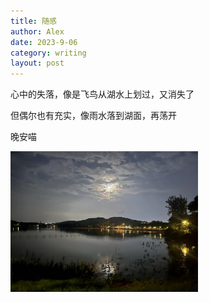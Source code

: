 ```yaml
---
title: 随感
author: Alex
date: 2023-9-06
category: writing
layout: post
--- 
```


心中的失落，像是飞鸟从湖水上划过，又消失了

但偶尔也有充实，像雨水落到湖面，再荡开

晚安喵

<img src="../assets/gitbook/images/lake.jpg" width="300" height="225" alt="lake">